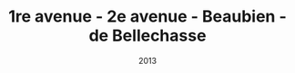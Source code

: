 ---
title: 1re avenue - 2e avenue - Beaubien - de Bellechasse
date: '2013'
type: ruelle_verte
district: rosemont
position: { lng: -73.58744592463229, lat: 45.549486500628745 }
image: ./12184286_899802006763719_6753118301850674625_o.jpg
credit: Arrondissement de Rosemont - La Petite-Patrie
creditlink: https://www.facebook.com/arrondissementRPP
---